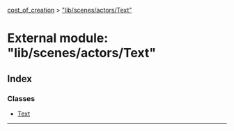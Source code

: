 [cost_of_creation](../README.md) > ["lib/scenes/actors/Text"](../modules/_lib_scenes_actors_text_.md)



# External module: "lib/scenes/actors/Text"

## Index

### Classes

* [Text](../classes/_lib_scenes_actors_text_.text.md)



---
